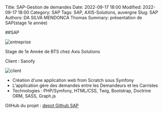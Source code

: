 Title: SAP-Gestion de demandes
Date: 2022-09-17 18:00
Modified: 2022-09-17 18:00
Category: SAP
Tags: SAP, AXIS-Solutions, auvergne
Slug: SAP
Authors: DA SILVA MENDONCA Thomas
Summary: présentation de SAP(stage 1e année)

##SAP

![entreprise](./theme/images/axis_logo.png)

Stage de 1e Année de BTS chez Axis Solutions

Client : Sanofy

![client](./theme/images/sanofy_logo.png)

* Création d'une application web from Scratch sous Symfony
* L'application gère des demandes entre les Demandeurs et les Carristes
* Technologies : PHP/Symfony, HTML/CSS, Twig, Bootstrap, Doctrine ORM, SASS, Graph.js


GitHub du projet : [depot Github SAP](https://framagit.org/thomasdasilva/stage1a)